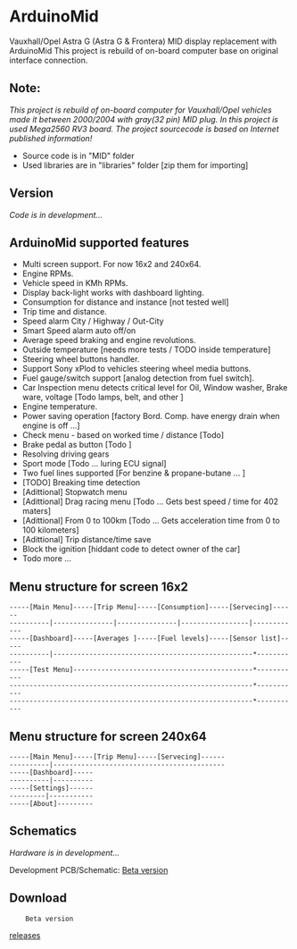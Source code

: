 # ArduinoMidVauxhall/Opel Astra G (Astra G & Frontera) MID display replacement with ArduinoMidThis project is rebuild of on-board computer  base on original interface connection.## Note:_This project is rebuild of on-board computer for Vauxhall/Opel vehicles  made it between 2000/2004 with gray(32 pin) MID plug.In this project is used Mega2560 RV3 board.The project sourcecode is based on Internet published information!_* Source code is in "MID" folder* Used libraries are in "libraries" folder [zip them for importing]## Version    _Code is  in development..._## ArduinoMid supported features* Multi screen support. For now 16x2 and 240x64.* Engine RPMs.* Vehicle speed in KMh RPMs.* Display back-light works with dashboard lighting.* Consumption for distance and instance [not tested well]* Trip time and distance.* Speed alarm  City / Highway / Out-City* Smart Speed alarm auto off/on* Average speed braking and engine revolutions.* Outside temperature [needs more tests / TODO inside temperature]* Steering wheel buttons handler.* Support Sony xPlod to vehicles steering wheel media buttons.* Fuel gauge/switch support [analog detection from fuel switch].* Car Inspection menu detects critical level for  Oil, Window washer, Brake ware, voltage [Todo lamps, belt, and other ]* Engine temperature.* Power saving operation [factory Bord. Comp. have energy drain when engine is off ...]* Check menu - based on worked time / distance [Todo]* Brake pedal as button [Todo ]* Resolving driving gears * Sport mode [Todo ... luring ECU signal]* Two fuel lines supported [For benzine & propane-butane ... ]* [TODO] Breaking time detection* [Adittional] Stopwatch menu* [Adittional] Drag racing menu [Todo ... Gets best speed / time for 402 maters]* [Adittional] From 0 to 100km [Todo ... Gets acceleration time from 0 to 100 kilometers]* [Adittional] Trip distance/time save* Block the ignition [hiddant code to detect owner of the car]* Todo more ...## Menu structure for screen 16x2    -----[Main Menu]-----[Trip Menu]-----[Consumption]-----[Servecing]------    ----------|---------------|---------------|-----------------|------------    -----[Dashboard]-----[Averages ]-----[Fuel levels]-----[Sensor list]-----    ----------|--------------------------------------------------*-----------    -----[Test Menu]---------------------------------------------*-----------    -------------------------------------------------------------*-----------    -------------------------------------------------------------*-----------## Menu structure for screen 240x64    -----[Main Menu]-----[Trip Menu]-----[Servecing]------    ----------|-------------------------------------------    -----[Dashboard]-----    ----------|----------    -----[Settings]------    ---------|-----------    -----[About]---------## Schematics   _Hardware is  in development..._     Development PCB/Schematic: [Beta version](https://easyeda.com/fire1.a.zaprianov/MID-41fc7dfe4c28497e8611276d7192d732)## Download         Beta version[releases](https://github.com/fire1/ArduinoMid/releases)